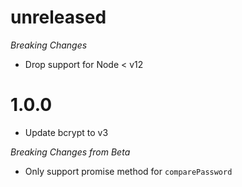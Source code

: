 # unreleased
_Breaking Changes_
* Drop support for Node < v12

# 1.0.0

* Update bcrypt to v3

_Breaking Changes from Beta_

* Only support promise method for `comparePassword`
